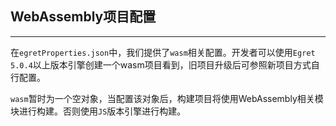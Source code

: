 ## WebAssembly项目配置

------------------

在`egretProperties.json`中，我们提供了`wasm`相关配置。开发者可以使用`Egret 5.0.4`以上版本引擎创建一个wasm项目看到，旧项目升级后可参照新项目方式自行配置。

`wasm`暂时为一个空对象，当配置该对象后，构建项目将使用WebAssembly相关模块进行构建。否则使用`JS`版本引擎进行构建。